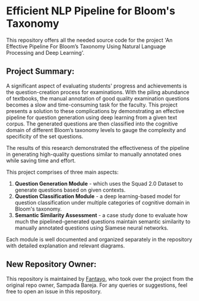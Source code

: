
# Efficient NLP Pipeline for Bloom's Taxonomy
This repository offers all the needed source code for the project 'An Effective Pipeline For Bloom’s Taxonomy Using Natural Language Processing and Deep Learning'.

## Project Summary: 
A significant aspect of evaluating students' progress and achievements is the question-creation process for examinations. With the piling abundance of textbooks, the manual annotation of good quality examination questions becomes a slow and time-consuming task for the faculty. This project presents a solution to these complications by demonstrating an effective pipeline for question generation using deep learning from a given text corpus. The generated questions are then classified into the cognitive domain of different Bloom’s taxonomy levels to gauge the complexity and specificity of the set questions.

The results of this research demonstrated the effectiveness of the pipeline in generating high-quality questions similar to manually annotated ones while saving time and effort.

This project comprises of three main aspects:
1. **Question Generation Module** - which uses the Squad 2.0 Dataset to generate questions based on given contexts.
2. **Question Classification Module** - a deep learning-based model for question classification under multiple categories of cognitive domain in Bloom's taxonomy.
3. **Semantic Similarity Assessment** - a case study done to evaluate how much the pipelined-generated questions maintain semantic similarity to manually annotated questions using Siamese neural networks.

Each module is well documented and organized separately in the repository with detailed explanation and relevant diagrams.

## New Repository Owner: 
This repository is maintained by [Fantayo](https://github.com/Fantayo), who took over the project from the original repo owner, Sampada Bareja. For any queries or suggestions, feel free to open an issue in this repository.